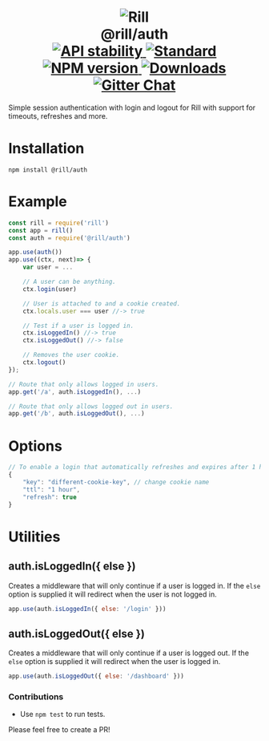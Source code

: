 <h1 align="center">
  <!-- Logo -->
  <img src="https://raw.githubusercontent.com/rill-js/rill/master/Rill-Icon.jpg" alt="Rill"/>
  <br/>
  @rill/auth
	<br/>

  <!-- Stability -->
  <a href="https://nodejs.org/api/documentation.html#documentation_stability_index">
    <img src="https://img.shields.io/badge/stability-stable-brightgreen.svg?style=flat-square" alt="API stability"/>
  </a>
  <!-- Standard -->
  <a href="https://github.com/feross/standard">
    <img src="https://img.shields.io/badge/code%20style-standard-brightgreen.svg?style=flat-square" alt="Standard"/>
  </a>
  <!-- NPM version -->
  <a href="https://npmjs.org/package/@rill/auth">
    <img src="https://img.shields.io/npm/v/@rill/auth.svg?style=flat-square" alt="NPM version"/>
  </a>
  <!-- Downloads -->
  <a href="https://npmjs.org/package/@rill/auth">
    <img src="https://img.shields.io/npm/dm/@rill/auth.svg?style=flat-square" alt="Downloads"/>
  </a>
  <!-- Gitter Chat -->
  <a href="https://gitter.im/rill-js/rill">
    <img src="https://img.shields.io/gitter/room/rill-js/rill.svg?style=flat-square" alt="Gitter Chat"/>
  </a>
</h1>

Simple session authentication with login and logout for Rill with support for timeouts, refreshes and more.

# Installation

```console
npm install @rill/auth
```

# Example

```js
const rill = require('rill')
const app = rill()
const auth = require('@rill/auth')

app.use(auth())
app.use((ctx, next)=> {
	var user = ...

	// A user can be anything.
	ctx.login(user)

	// User is attached to and a cookie created.
	ctx.locals.user === user //-> true

	// Test if a user is logged in.
	ctx.isLoggedIn() //-> true
	ctx.isLoggedOut() //-> false

	// Removes the user cookie.
	ctx.logout()
});

// Route that only allows logged in users.
app.get('/a', auth.isLoggedIn(), ...)

// Route that only allows logged out in users.
app.get('/b', auth.isLoggedOut(), ...)
```

# Options

```js
// To enable a login that automatically refreshes and expires after 1 hour of inactivity you can use:
{
	"key": "different-cookie-key", // change cookie name
	"ttl": "1 hour",
	"refresh": true
}
```

# Utilities

## auth.isLoggedIn({ else })
Creates a middleware that will only continue if a user is logged in.
If the `else` option is supplied it will redirect when the user is not logged in.

```js
app.use(auth.isLoggedIn({ else: '/login' }))
```

## auth.isLoggedOut({ else })
Creates a middleware that will only continue if a user is logged out.
If the `else` option is supplied it will redirect when the user is logged in.

```js
app.use(auth.isLoggedOut({ else: '/dashboard' }))
```

### Contributions

* Use `npm test` to run tests.

Please feel free to create a PR!
